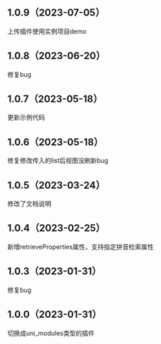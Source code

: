 ## 1.0.9（2023-07-05）
上传插件使用实例项目demo
## 1.0.8（2023-06-20）
修复bug
## 1.0.7（2023-05-18）
更新示例代码
## 1.0.6（2023-05-18）
修复修改传入的list后视图没刷新bug
## 1.0.5（2023-03-24）
修改了文档说明
## 1.0.4（2023-02-25）
新增retrieveProperties属性，支持指定拼音检索属性
## 1.0.3（2023-01-31）
修复bug
## 1.0.0（2023-01-31）
切换成uni_modules类型的插件
